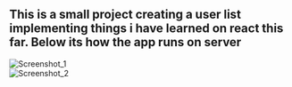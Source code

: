 ## This is a small project creating a user list implementing things i have learned on react this far. Below its how the app runs on server  
![Screenshot_1](https://user-images.githubusercontent.com/90603989/171919929-1b7d9492-5d7d-43e6-a81a-5e370956cf12.png)  
![Screenshot_2](https://user-images.githubusercontent.com/90603989/171919923-23030a2f-cd24-4758-9ad6-6ed4fdd58a97.png)
